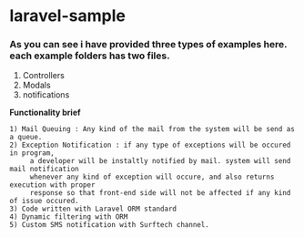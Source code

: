 # laravel-sample

 ### As you can see i have provided three types of examples here. each example folders has two files.
 1) Controllers
 2) Modals
 3) notifications
 
  **Functionality brief**
 ``` 
 1) Mail Queuing : Any kind of the mail from the system will be send as a queue.
 2) Exception Notification : if any type of exceptions will be occured in program,
      a developer will be instaltly notified by mail. system will send mail notification
      whenever any kind of exception will occure, and also returns execution with proper
      response so that front-end side will not be affected if any kind of issue occured.
 3) Code written with Laravel ORM standard
 4) Dynamic filtering with ORM
 5) Custom SMS notification with Surftech channel.    
 ```


